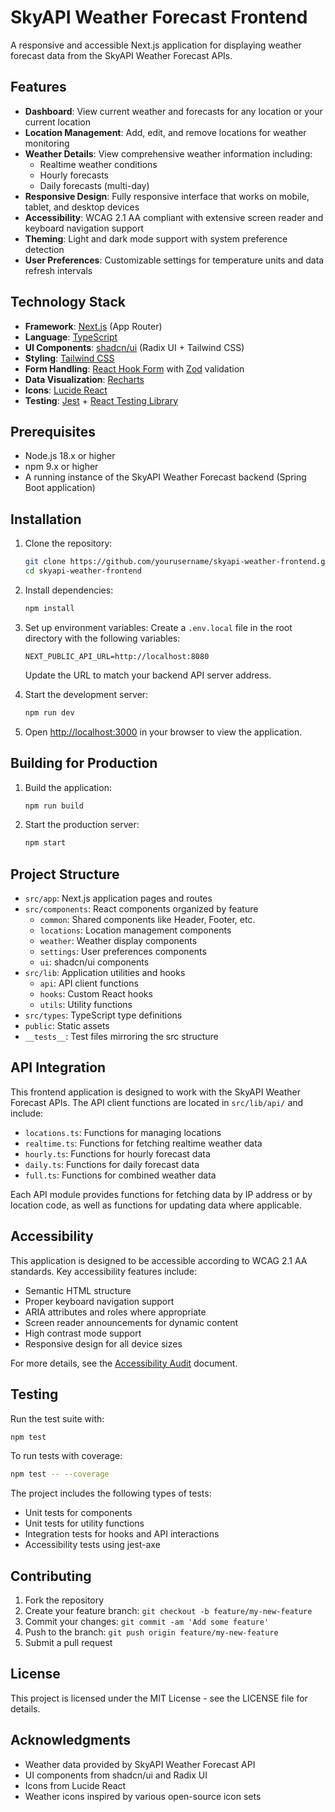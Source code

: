# SkyAPI Weather Forecast Frontend

A responsive and accessible Next.js application for displaying weather forecast data from the SkyAPI Weather Forecast APIs.

## Features

- **Dashboard**: View current weather and forecasts for any location or your current location
- **Location Management**: Add, edit, and remove locations for weather monitoring
- **Weather Details**: View comprehensive weather information including:
  - Realtime weather conditions
  - Hourly forecasts
  - Daily forecasts (multi-day)
- **Responsive Design**: Fully responsive interface that works on mobile, tablet, and desktop devices
- **Accessibility**: WCAG 2.1 AA compliant with extensive screen reader and keyboard navigation support
- **Theming**: Light and dark mode support with system preference detection
- **User Preferences**: Customizable settings for temperature units and data refresh intervals

## Technology Stack

- **Framework**: [Next.js](https://nextjs.org/) (App Router)
- **Language**: [TypeScript](https://www.typescriptlang.org/)
- **UI Components**: [shadcn/ui](https://ui.shadcn.com/) (Radix UI + Tailwind CSS)
- **Styling**: [Tailwind CSS](https://tailwindcss.com/)
- **Form Handling**: [React Hook Form](https://react-hook-form.com/) with [Zod](https://github.com/colinhacks/zod) validation
- **Data Visualization**: [Recharts](https://recharts.org/)
- **Icons**: [Lucide React](https://lucide.dev/)
- **Testing**: [Jest](https://jestjs.io/) + [React Testing Library](https://testing-library.com/docs/react-testing-library/intro/)

## Prerequisites

- Node.js 18.x or higher
- npm 9.x or higher
- A running instance of the SkyAPI Weather Forecast backend (Spring Boot application)

## Installation

1. Clone the repository:
   ```bash
   git clone https://github.com/yourusername/skyapi-weather-frontend.git
   cd skyapi-weather-frontend
   ```

2. Install dependencies:
   ```bash
   npm install
   ```

3. Set up environment variables:
   Create a `.env.local` file in the root directory with the following variables:
   ```
   NEXT_PUBLIC_API_URL=http://localhost:8080
   ```
   Update the URL to match your backend API server address.

4. Start the development server:
   ```bash
   npm run dev
   ```

5. Open [http://localhost:3000](http://localhost:3000) in your browser to view the application.

## Building for Production

1. Build the application:
   ```bash
   npm run build
   ```

2. Start the production server:
   ```bash
   npm start
   ```

## Project Structure

- `src/app`: Next.js application pages and routes
- `src/components`: React components organized by feature
  - `common`: Shared components like Header, Footer, etc.
  - `locations`: Location management components
  - `weather`: Weather display components
  - `settings`: User preferences components
  - `ui`: shadcn/ui components
- `src/lib`: Application utilities and hooks
  - `api`: API client functions
  - `hooks`: Custom React hooks
  - `utils`: Utility functions
- `src/types`: TypeScript type definitions
- `public`: Static assets
- `__tests__`: Test files mirroring the src structure

## API Integration

This frontend application is designed to work with the SkyAPI Weather Forecast APIs. The API client functions are located in `src/lib/api/` and include:

- `locations.ts`: Functions for managing locations
- `realtime.ts`: Functions for fetching realtime weather data
- `hourly.ts`: Functions for hourly forecast data
- `daily.ts`: Functions for daily forecast data
- `full.ts`: Functions for combined weather data

Each API module provides functions for fetching data by IP address or by location code, as well as functions for updating data where applicable.

## Accessibility

This application is designed to be accessible according to WCAG 2.1 AA standards. Key accessibility features include:

- Semantic HTML structure
- Proper keyboard navigation support
- ARIA attributes and roles where appropriate
- Screen reader announcements for dynamic content
- High contrast mode support
- Responsive design for all device sizes

For more details, see the [Accessibility Audit](docs/ACCESSIBILITY.md) document.

## Testing

Run the test suite with:
```bash
npm test
```

To run tests with coverage:
```bash
npm test -- --coverage
```

The project includes the following types of tests:
- Unit tests for components
- Unit tests for utility functions
- Integration tests for hooks and API interactions
- Accessibility tests using jest-axe

## Contributing

1. Fork the repository
2. Create your feature branch: `git checkout -b feature/my-new-feature`
3. Commit your changes: `git commit -am 'Add some feature'`
4. Push to the branch: `git push origin feature/my-new-feature`
5. Submit a pull request

## License

This project is licensed under the MIT License - see the LICENSE file for details.

## Acknowledgments

- Weather data provided by SkyAPI Weather Forecast API
- UI components from shadcn/ui and Radix UI
- Icons from Lucide React
- Weather icons inspired by various open-source icon sets